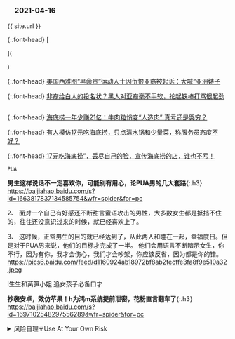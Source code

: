 ### 　2021-04-16

{{ site.url }}

{:.font-head}
[

](

)

{:.font-head}
[
美国西雅图“黑命贵”运动人士因仇恨亚裔被起诉：大喊“亚洲婊子
](
https://news.ifeng.com/c/85TyJuHSoKG
)

{:.font-head}
[
非裔给白人的投名状？黑人对亚裔毫不手软，抡起铁棒打骂很起劲
](
https://new.qq.com/omn/20210415/20210415A082TK00.html
)

```note
```
{:.font-head}
[
海底捞一年少赚21亿：牛肉粒悄变“人造肉” 真亏还是哭穷？
](
https://baijiahao.baidu.com/s?id=1693456218689744377
)

{:.font-head}
[
有人模仿17元吃海底捞，只点清水锅和少量菜，称服务员态度不好？
](
https://baijiahao.baidu.com/s?id=1697110589658410582&wfr=spider&for=pc
)

{:.font-head}
[
17元吃海底捞”，丢尽自己的脸，宣传海底捞的店，谁也不亏！
](
https://www.163.com/dy/article/G7L2KMD10542V3HA.html
)

```tip
PUA
```
**男生这样说话不一定喜欢你，可能别有用心，论PUA男的几大套路**{:.h3}<br>
<https://baijiahao.baidu.com/s?id=1663817837134585754&wfr=spider&for=pc>

2、 面对一个自己有好感还不断甜言蜜语攻击的男性，大多数女生都是抵挡不住的，往往还没意识过来的时候，就已经喜欢上了。

3、 这时候，正常男生的目的就已经达到了，从此两人和睦在一起，幸福度日。但是对于PUA男来说，他们的目标才完成了一半。
他们会用语言不断暗示女生，你不行，因为有你，我才会伤心，我们才会吵架，你应该反省，因为都是你的错。
https://pics6.baidu.com/feed/d1160924ab18972bf8ab2fecffe3fa8f9e510a32.jpeg

l生生和莴笋小姐
追女孩子必备口才

**抄袭安卓，效仿苹果！h为鸿m系统提前泄密，花粉直言翻车了**{:.h3}<br>
<https://baijiahao.baidu.com/s?id=1697102548297556289&wfr=spider&for=pc>

<details>
	<summary>风险自理☣Use At Your Own Risk</summary>

美g常驻联合g副代表就溯y问题攻击z方 外交b：贼喊捉贼，倒打一耙
https://m.gmw.cn/baijia/2021-07/30/1302444963.html

<font size="1" style="color:#DCDCDC">2022-02-24</font>

  <br>
  日本不仅掩耳盗铃，还反咬zg一口，真·贼喊捉贼！
  <br>
  https://news.bjd.com.cn/jzh/2021/04/15/69361t121.html
  <br>

  <br>
  加方诬称z方实施间谍和干涉活动，z使馆回应：完全是贼喊捉贼
  <br>
  https://baijiahao.baidu.com/s?id=1697014670608986108&wfr=spider&for=pc
  <br>

  <br>
  果然，美国这次又在贼喊捉贼
  <br>
  https://baijiahao.baidu.com/s?id=1696701161693098040&wfr=spider&for=pc
  <br>

<br>
奉劝全世界，不要一意孤行！在错误的道路上越走越远！
<br>
https://tieba.baidu.com/p/1857468667
<br>

</details>
